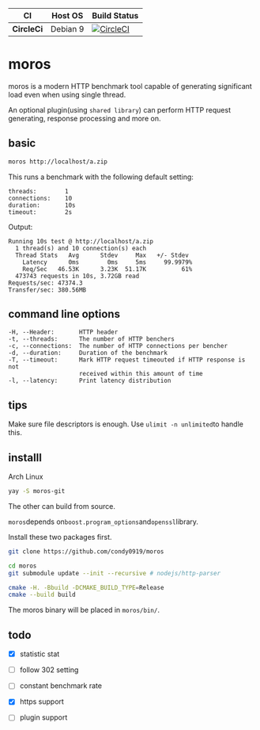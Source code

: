 |CI          |Host OS    |Build Status|
|------------|-----------|------------|
|**CircleCi**|Debian 9   |[![CircleCI](https://circleci.com/gh/condy0919/moros.svg?style=svg)](https://circleci.com/gh/condy0919/moros)|

# moros

moros is a modern HTTP benchmark tool capable of generating significant load even when using single thread.

An optional plugin(using `shared library`) can perform HTTP request generating, response processing and more on.

## basic

```bash
moros http://localhost/a.zip
```

This runs  a benchmark with the following default setting:

```
threads:        1
connections:    10
duration:       10s
timeout:        2s
```

Output:

```
Running 10s test @ http://localhost/a.zip
  1 thread(s) and 10 connection(s) each
  Thread Stats   Avg      Stdev     Max   +/- Stdev
    Latency      0ms        0ms     5ms     99.9979%
    Req/Sec   46.53K      3.23K  51.17K          61%
  473743 requests in 10s, 3.72GB read
Requests/sec: 47374.3
Transfer/sec: 380.56MB
```

## command line options

```
-H, --Header:       HTTP header
-t, --threads:      The number of HTTP benchers
-c, --connections:  The number of HTTP connections per bencher
-d, --duration:     Duration of the benchmark
-T, --timeout:      Mark HTTP request timeouted if HTTP response is not
                    received within this amount of time
-l, --latency:      Print latency distribution
```

## tips

Make sure file descriptors is enough. Use `ulimit -n unlimited`to handle this.

## installl

Arch Linux
```bash
yay -S moros-git
```

The other can build from source.

`moros`depends on`boost.program_options`and`openssl`library.

Install these two packages first.
```bash
git clone https://github.com/condy0919/moros

cd moros
git submodule update --init --recursive # nodejs/http-parser

cmake -H. -Bbuild -DCMAKE_BUILD_TYPE=Release
cmake --build build
```
The moros binary will be placed in `moros/bin/`.

## todo

- [x] statistic stat
- [ ] follow 302 setting
- [ ] constant benchmark rate
- [x] https support
- [ ] plugin support


